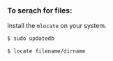 ### __To serach for files:__

Install the `mlocate` on your system. 

```bash
$ sudo updatedb
```

```
$ locate filename/dirname
```

